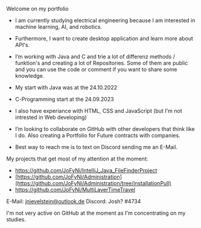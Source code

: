 Welcome on my portfolio
- I am currently studying electrical engineering because I am interested in machine learning, AI, and robotics. 
- Furthermore, I want to create desktop application and learn more about API's.
- I’m working with Java and C and trie a lot of differenz methods / funktion's and creating a lot of Repositories. Some of them are public and you can use the code or comment if you want to share some knowledge.
- My start with Java was at the 24.10.2022 
- C-Programming start at the 24.09.2023
- I also have experiance with HTML, CSS and JavaScript (but I'm not intrested in Web developing)

- I’m looking to collaborate on GitHub with other developers that think like I do. Also creating a Portfolio for Future contracts with companies.
- Best way to reach me is to text on Discord sending me an E-Mail.

My projects that get most of my attention at the moment:

 - https://github.com/JoFyNi/IntelliJ_Java_FileFinderProject
 - [https://github.com/JoFyNi/Administration](https://github.com/JoFyNi/Administration/tree/installationPull)
 - https://github.com/JoFyNi/MultiLayerTimeTravel
 

E-Mail: jnievelstein@outlook.de
Discord:  Josh? #4734   

I'm not very active on GitHub at the moment as I'm concentrating on my studies. 


<!---
JoFyNi/JoFyNi is a ✨ special ✨ repository because its `README.md` (this file) appears on your GitHub profile.
You can click the Preview link to take a look at your changes.
--->
